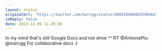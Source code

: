 ```yaml
---
layout: status
originalUrl: 'https://twitter.com/marcgg/status/408918988463550464'
isReply: false
date: 2013-12-06 11:20:58
---
```


In my mind that's still Google Docs and not drive ^^ RT @AntoinePlu: @marcgg For collaborative docs :)
